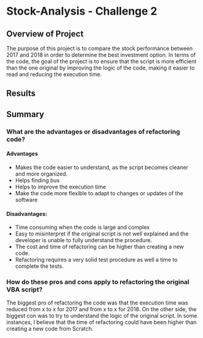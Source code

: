 # Stock-Analysis - Challenge 2

## Overview of Project
The purpose of this project is to compare the stock performance between 2017 and 2018 in order to determine the best investment option. In terms of the code, the goal of the project is to ensure that the script is more efficient than the one original by improving the logic of the code, making it easier to read and reducing the execution time. 

## Results

## Summary
### What are the advantages or disadvantages of refactoring code?
#### Advantages
- Makes the code easier to understand, as the script becomes cleaner and more organized.
- Helps finding bus
- Helps to improve the execution time
- Make the code more flexible to adapt to changes or updates of the software
#### Disadvantages:
- Time consuming when the code is large and complex
- Easy to misinterpret if the original script is not well explained and the developer is unable to fully understand the procedure. 
- The cost and time of refactoring can be higher than creating a new code.
- Refactoring requires a very solid test procedure as well a time to complete the tests.

### How do these pros and cons apply to refactoring the original VBA script?
The biggest pro of refactoring the code was that the execution time was reduced from x to x for 2017 and from x to x for 2018. On the other side, the biggest con was to try to understand the logic of the original script. In some instances, I believe that the time of refactoring could have been higher than creating a new code from Scratch. 
